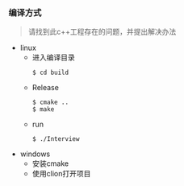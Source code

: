 ### 编译方式
> 请找到此c++工程存在的问题，并提出解决办法

* linux
  * 进入编译目录
    ```shell
    $ cd build
    ```
  * Release
    ```shell
    $ cmake ..
    $ make
    ```
  * run
    ```shell
    $ ./Interview
    ```
* windows
  * 安装cmake
  * 使用clion打开项目